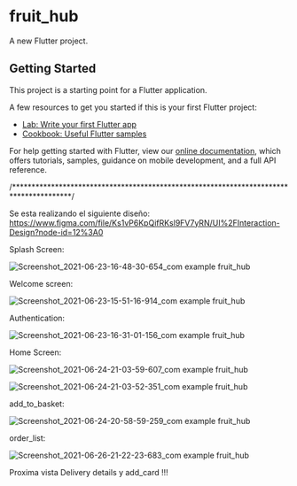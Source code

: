 # fruit_hub

A new Flutter project.

## Getting Started

This project is a starting point for a Flutter application.

A few resources to get you started if this is your first Flutter project:

- [Lab: Write your first Flutter app](https://flutter.dev/docs/get-started/codelab)
- [Cookbook: Useful Flutter samples](https://flutter.dev/docs/cookbook)

For help getting started with Flutter, view our
[online documentation](https://flutter.dev/docs), which offers tutorials,
samples, guidance on mobile development, and a full API reference.

/***************************************************************************************/

Se esta realizando el siguiente diseño: https://www.figma.com/file/Ks1vP6KpQifRKsl9FV7yRN/UI%2FInteraction-Design?node-id=12%3A0

Splash Screen:

![Screenshot_2021-06-23-16-48-30-654_com example fruit_hub](https://user-images.githubusercontent.com/36460315/123172552-e9c71300-d442-11eb-99cd-7834a373e866.jpg)

Welcome screen:

![Screenshot_2021-06-23-15-51-16-914_com example fruit_hub](https://user-images.githubusercontent.com/36460315/123172641-05321e00-d443-11eb-9d97-66035f1d05c9.jpg)

Authentication:

![Screenshot_2021-06-23-16-31-01-156_com example fruit_hub](https://user-images.githubusercontent.com/36460315/123172711-20049280-d443-11eb-913f-f1dd0fc7e0c7.jpg)

Home Screen:

![Screenshot_2021-06-24-21-03-59-607_com example fruit_hub](https://user-images.githubusercontent.com/36460315/123357775-cd54d480-d52f-11eb-9a87-c788577a0398.jpg)

![Screenshot_2021-06-24-21-03-52-351_com example fruit_hub](https://user-images.githubusercontent.com/36460315/123357784-d180f200-d52f-11eb-8940-befd487b2529.jpg)

add_to_basket:

![Screenshot_2021-06-24-20-58-59-259_com example fruit_hub](https://user-images.githubusercontent.com/36460315/123357522-443d9d80-d52f-11eb-93e1-210aadc065f9.jpg)

order_list:

![Screenshot_2021-06-26-21-22-23-683_com example fruit_hub](https://user-images.githubusercontent.com/36460315/123530906-4cc7dc80-d6c5-11eb-9fcf-c6c077cda36d.jpg)

Proxima vista Delivery details y add_card !!!
